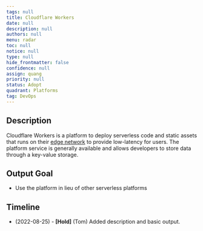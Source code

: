```yaml
---
tags: null
title: Cloudflare Workers
date: null
description: null
authors: null
menu: radar
toc: null
notice: null
type: null
hide_frontmatter: false
confidence: null
assign: quang
priority: null
status: Adopt
quadrant: Platforms
tag: DevOps
---
```


## Description

Cloudflare Workers is a platform to deploy serverless code and static assets that runs on their [edge network](https://www.cloudflare.com/network/) to provide low-latency for users. The platform service is generally available and allows developers to store data through a key-value storage.

## Output Goal

* Use the platform in lieu of other serverless platforms

## Timeline

* (2022-08-25) - **[Hold]** (Tom) Added description and basic output.